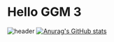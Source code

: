 # Hello GGM 3
![header](https://capsule-render.vercel.app/api?type=Waving&color=2e51db&height=250&section=header&text=Shinsanghyeon&fontSize=40&animation=fadeIn&fontColor=DDDDDD)
[![Anurag's GitHub stats](https://github-readme-stats.vercel.app/api?username=eocnddlfma)](https://github.com/anuraghazra/github-readme-stats)
